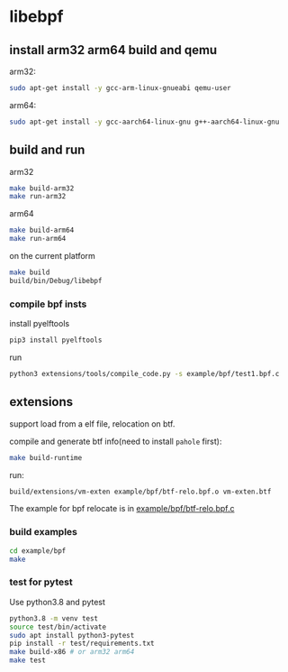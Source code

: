 # libebpf

## install arm32 arm64 build and qemu

arm32:

```bash
sudo apt-get install -y gcc-arm-linux-gnueabi qemu-user
```

arm64:

```bash
sudo apt-get install -y gcc-aarch64-linux-gnu g++-aarch64-linux-gnu
```

## build and run

arm32

```sh
make build-arm32
make run-arm32
```

arm64

```sh
make build-arm64
make run-arm64
```

on the current platform

```sh
make build
build/bin/Debug/libebpf
```

### compile bpf insts  

install pyelftools

```sh
pip3 install pyelftools
```

run

```bash
python3 extensions/tools/compile_code.py -s example/bpf/test1.bpf.c 
```

## extensions

support load from a elf file, relocation on btf.

compile and generate btf info(need to install `pahole` first):

```sh
make build-runtime
```

run:

```sh
build/extensions/vm-exten example/bpf/btf-relo.bpf.o vm-exten.btf
```

The example for bpf relocate is in [example/bpf/btf-relo.bpf.c](example/bpf/btf-relo.bpf.c)

### build examples

```sh
cd example/bpf
make
```

### test for pytest

Use python3.8 and pytest

```sh
python3.8 -m venv test
source test/bin/activate
sudo apt install python3-pytest
pip install -r test/requirements.txt
make build-x86 # or arm32 arm64
make test
```
